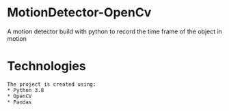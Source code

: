# MotionDetector-OpenCv
  A motion detector build with python to record the time frame of the object in motion


# Technologies
    The project is created using:
    * Python 3.8
    * OpenCV
    * Pandas
    
  
 
